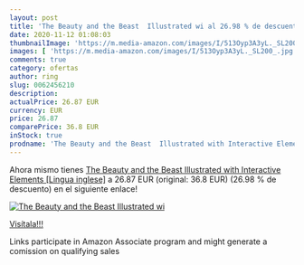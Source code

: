 ```yaml
---
layout: post
title: 'The Beauty and the Beast  Illustrated wi al 26.98 % de descuento'
date: 2020-11-12 01:08:03
thumbnailImage: 'https://m.media-amazon.com/images/I/513Oyp3A3yL._SL200_.jpg'
images: [ 'https://m.media-amazon.com/images/I/513Oyp3A3yL._SL200_.jpg' ]
comments: true
category: ofertas
author: ring
slug: 0062456210
description:
actualPrice: 26.87 EUR
currency: EUR
price: 26.87
comparePrice: 36.8 EUR
inStock: true
prodname: 'The Beauty and the Beast  Illustrated with Interactive Elements  [Lingua inglese]'
---
```


Ahora mismo tienes [The Beauty and the Beast  Illustrated with Interactive Elements  [Lingua inglese]](https://www.amazon.it/dp/0062456210/?tag=tolees00-21) a 26.87 EUR (original: 36.8 EUR) (26.98 %  de descuento) en el siguiente enlace!

[![The Beauty and the Beast  Illustrated wi](https://m.media-amazon.com/images/I/513Oyp3A3yL._SL200_.jpg)](https://www.amazon.it/dp/0062456210/?tag=tolees00-21)

[Visítala!!!](https://www.amazon.it/dp/0062456210/?tag=tolees00-21)

Links participate in Amazon Associate program and might generate a comission on qualifying sales
